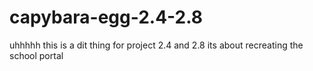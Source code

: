 # capybara-egg-2.4-2.8
uhhhhh this is a dit thing for project 2.4 and 2.8 its about recreating the school portal
